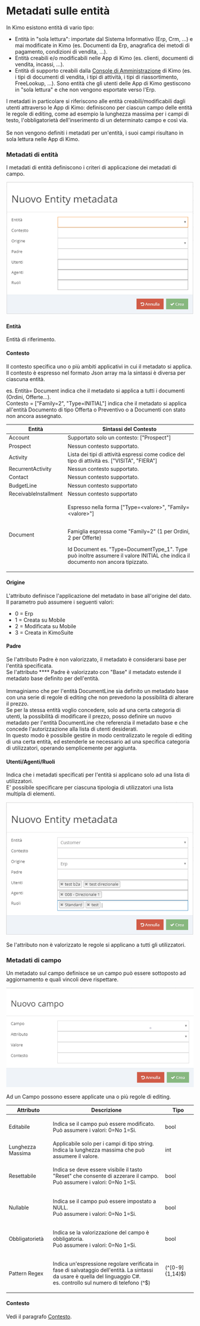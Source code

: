# Metadati sulle entità

In Kimo esistono entità di vario tipo:

* Entità in "sola lettura": importate dal Sistema Informativo (Erp, Crm, ...) e mai modificate in Kimo (es. Documenti da Erp, anagrafica dei metodi di pagamento, condizioni di vendita, ...).
* Entità creabili e/o modificabili nelle App di Kimo (es. clienti, documenti di vendita, incassi, ...).
* Entità di supporto creabili dalla [Console di Amministrazione](../introduzione/moduli/console-admin.md) di Kimo (es. i tipi di documenti di vendita, i tipi di attività, i tipi di riassortimento, FreeLookup, ...). Sono entità che gli utenti delle App di Kimo gestiscono in "sola lettura" e che non vengono esportate verso l'Erp.

I metadati in particolare si riferiscono alle entità creabili/modificabili dagli utenti attraverso le App di Kimo: definiscono per ciascun campo delle entità le regole di editing, come ad esempio la lunghezza massima per i campi di testo, l'obbligatorietà dell'inserimento di un determinato campo e così via.\
\
Se non vengono definiti i metadati per un'entità, i suoi campi risultano in sola lettura nelle App di Kimo.

### Metadati di entità

I metadati di entità definiscono i criteri di applicazione dei metadati di campo.

![](<../.gitbook/assets/image (26).png>)

#### Entità

Entità di riferimento.

#### Contesto

Il contesto specifica uno o più ambiti applicativi in cui il metadato si applica.\
Il contesto è espresso nel formato Json array ma la sintassi è diversa per ciascuna entità.

es. Entità= Document indica che il metadato si applica a tutti i documenti (Ordini, Offerte...). \
Contesto =  \["Family=2", "Type=INITIAL"] indica che il metadato si applica all'entità Documento di tipo Offerta o Preventivo o a Documenti con stato non ancora assegnato.&#x20;

| Entità                | Sintassi del Contesto                                                                                                                                                                                                                                                                       |
| --------------------- | ------------------------------------------------------------------------------------------------------------------------------------------------------------------------------------------------------------------------------------------------------------------------------------------- |
| Account               | Supportato solo un contesto: \["Prospect"]                                                                                                                                                                                                                                                  |
| Prospect              | Nessun contesto supportato.                                                                                                                                                                                                                                                                 |
| Activity              | Lista dei tipi di attività espressi come codice del tipo di attività es. \["VISITA", "FIERA"]                                                                                                                                                                                               |
| RecurrentActivity     | Nessun contesto supportato.                                                                                                                                                                                                                                                                 |
| Contact               | Nessun contesto supportato.                                                                                                                                                                                                                                                                 |
| BudgetLine            | Nessun contesto supportato                                                                                                                                                                                                                                                                  |
| ReceivableInstallment | Nessun contesto supportato                                                                                                                                                                                                                                                                  |
| Document              | <p>Espresso nella forma ["Type=&#x3C;valore>", "Family=&#x3C;valore>"]</p><p><br>Famiglia espressa come "Family=2" (1 per Ordini, 2 per Offerte)</p><p>Id Document es. "Type=DocumentType_1". Type può inoltre assumere il valore INITIAL che indica il documento non ancora tipizzato.</p> |

#### Origine

L'attributo definisce l'applicazione del metadato in base all'origine del dato.\
Il parametro può assumere i seguenti valori:&#x20;

* 0 = Erp
* 1 = Creata su Mobile
* 2 = Modificata su Mobile
* 3 = Creata in KimoSuite

#### Padre

Se l'attributo Padre è non valorizzato, il metadato è considerarsi base per l'entità specificata.\
Se l'attributo **** Padre è valorizzato con "Base" il metadato estende il metadato base definito per dell'entità.\
\
Immaginiamo che per l'entità DocumentLine sia definito un metadato base con una serie di regole di editing che non prevedono la possibilità di alterare il prezzo.\
Se per la stessa entità voglio concedere, solo ad una certa categoria di utenti, la possibilità di modificare il prezzo, posso definire un nuovo metadato per l'entità DocumentLine che referenzia il metadato base e che concede l'autorizzazione alla lista di utenti desiderati.\
In questo modo è possibile gestire in modo centralizzato le regole di editing di una certa entità, ed estenderle se necessario ad una specifica categoria di utilizzatori, operando semplicemente per aggiunta.

#### Utenti/Agenti/Ruoli

Indica che i metadati specificati per l'entità si applicano solo ad una lista di utilizzatori.\
E' possibile specificare per ciascuna tipologia di utilizzatori una lista multipla di elementi.

![](<../.gitbook/assets/image (41).png>)

&#x20;Se l'attributo non è valorizzato le regole si applicano a tutti gli utilizzatori.

### Metadati di campo

Un metadato sul campo definisce se un campo può essere sottoposto ad aggiornamento e quali vincoli deve rispettare.&#x20;

![](../.gitbook/assets/metadatocampo.PNG)

Ad un Campo possono essere applicate una o più regole di editing.

| Attributo         | Descrizione                                                                                                                                                                                         | Tipo   |
| ----------------- | --------------------------------------------------------------------------------------------------------------------------------------------------------------------------------------------------- | ------ |
| Editabile         | <p>Indica se il campo può essere modificato. <br>Può assumere i valori: 0=No 1=Si.</p>                                                                                                              | bool   |
| Lunghezza Massima | Applicabile solo per i campi di tipo string. Indica la lunghezza massima che può assumere il valore.                                                                                                | int    |
| Resettabile       | <p>Indica se deve essere visibile il tasto "Reset" che consente di azzerare il campo. <br>Può assumere i valori: 0=No 1=Si.</p>                                                                     | bool   |
| Nullable          | <p>Indica se il campo può essere impostato a NULL. <br>Può assumere i valori: 0=No 1=Si.</p>                                                                                                        | bool   |
| Obbligatorietà    | <p>Indica se la valorizzazione del campo è obbligatoria. <br>Può assumere i valori: 0=No 1=Si.</p>                                                                                                  | bool   |
| Pattern Regex     | <p>Indica un'espressione regolare verificata in fase di salvataggio dell'entità. La sintassi da usare è quella del linguaggio C#. <br>es. controllo sul numero di telefono (^$)|(^[0-9]{1,14}$)</p> | string |

#### **Contesto**

Vedi il paragrafo [Contesto](entity-metadata.md#contesto).

